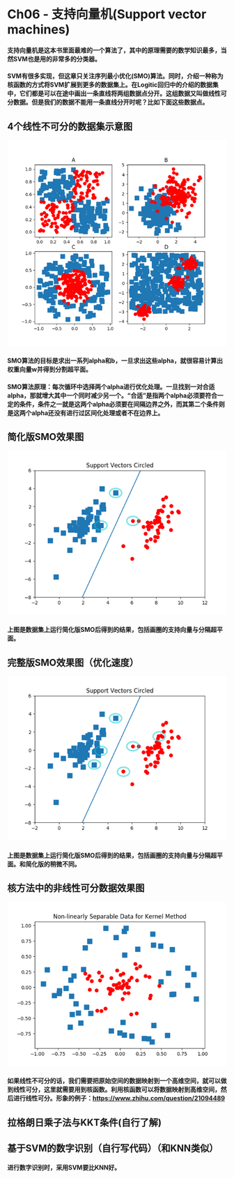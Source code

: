 # Ch06 - 支持向量机(Support vector machines)

#### 支持向量机是这本书里面最难的一个算法了，其中的原理需要的数学知识最多，当然SVM也是用的非常多的分类器。
#### SVM有很多实现，但这章只关注序列最小优化(SMO)算法。同时，介绍一种称为核函数的方式将SVM扩展到更多的数据集上。在Logitic回归中的介绍的数据集中，它们都是可以在途中画出一条直线将两组数据点分开。这组数据又叫做线性可分数据。但是我们的数据不能用一条直线分开时呢？比如下面这些数据点。
## 4个线性不可分的数据集示意图
![4个线性不可分的数据集](screenshot/4个线性不可分的数据集.png)

#### SMO算法的目标是求出一系列alpha和b，一旦求出这些alpha，就很容易计算出权重向量w并得到分割超平面。
#### SMO算法原理：每次循环中选择两个alpha进行优化处理。一旦找到一对合适alpha，那就增大其中一个同时减少另一个。“合适”是指两个alpha必须要符合一定的条件，条件之一就是这两个alpha必须要在间隔边界之外，而其第二个条件则是这两个alpha还没有进行过区间化处理或者不在边界上。
## 简化版SMO效果图
![简化版SMO效果图](screenshot/简化版SMO效果图.png)
#### 上图是数据集上运行简化版SMO后得到的结果，包括画圈的支持向量与分隔超平面。

## 完整版SMO效果图（优化速度）
![完整版SMO](screenshot/完整版SMO.png)
#### 上图是数据集上运行简化版SMO后得到的结果，包括画圈的支持向量与分隔超平面。和简化版的稍微不同。


## 核方法中的非线性可分数据效果图
![核方法中的非线性可分数据](screenshot/核方法中的非线性可分数据.png)

#### 如果线性不可分的话，我们需要把原始空间的数据映射到一个高维空间，就可以做到线性可分，这里就需要用到核函数。利用核函数可以将数据映射到高维空间，然后进行线性可分。形象的例子：https://www.zhihu.com/question/21094489

## 拉格朗日乘子法与KKT条件(自行了解)

## 基于SVM的数字识别（自行写代码）（和KNN类似）
#### 进行数字识别时，采用SVM要比KNN好。

